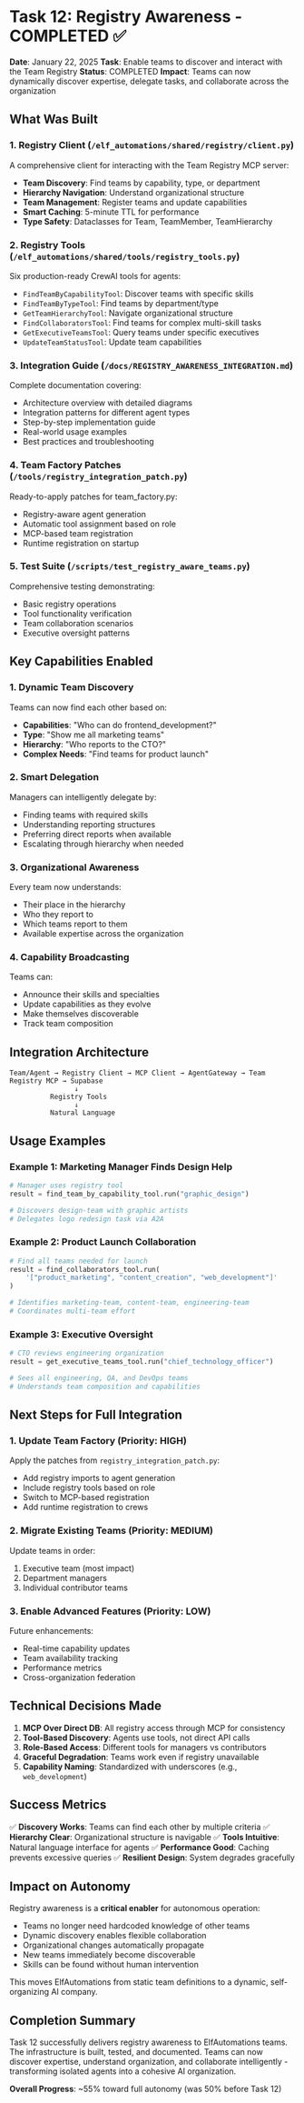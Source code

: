 # Task 12: Registry Awareness - COMPLETED ✅

**Date**: January 22, 2025
**Task**: Enable teams to discover and interact with the Team Registry
**Status**: COMPLETED
**Impact**: Teams can now dynamically discover expertise, delegate tasks, and collaborate across the organization

## What Was Built

### 1. Registry Client (`/elf_automations/shared/registry/client.py`)
A comprehensive client for interacting with the Team Registry MCP server:
- **Team Discovery**: Find teams by capability, type, or department
- **Hierarchy Navigation**: Understand organizational structure
- **Team Management**: Register teams and update capabilities
- **Smart Caching**: 5-minute TTL for performance
- **Type Safety**: Dataclasses for Team, TeamMember, TeamHierarchy

### 2. Registry Tools (`/elf_automations/shared/tools/registry_tools.py`)
Six production-ready CrewAI tools for agents:
- `FindTeamByCapabilityTool`: Discover teams with specific skills
- `FindTeamByTypeTool`: Find teams by department/type
- `GetTeamHierarchyTool`: Navigate organizational structure
- `FindCollaboratorsTool`: Find teams for complex multi-skill tasks
- `GetExecutiveTeamsTool`: Query teams under specific executives
- `UpdateTeamStatusTool`: Update team capabilities

### 3. Integration Guide (`/docs/REGISTRY_AWARENESS_INTEGRATION.md`)
Complete documentation covering:
- Architecture overview with detailed diagrams
- Integration patterns for different agent types
- Step-by-step implementation guide
- Real-world usage examples
- Best practices and troubleshooting

### 4. Team Factory Patches (`/tools/registry_integration_patch.py`)
Ready-to-apply patches for team_factory.py:
- Registry-aware agent generation
- Automatic tool assignment based on role
- MCP-based team registration
- Runtime registration on startup

### 5. Test Suite (`/scripts/test_registry_aware_teams.py`)
Comprehensive testing demonstrating:
- Basic registry operations
- Tool functionality verification
- Team collaboration scenarios
- Executive oversight patterns

## Key Capabilities Enabled

### 1. Dynamic Team Discovery
Teams can now find each other based on:
- **Capabilities**: "Who can do frontend_development?"
- **Type**: "Show me all marketing teams"
- **Hierarchy**: "Who reports to the CTO?"
- **Complex Needs**: "Find teams for product launch"

### 2. Smart Delegation
Managers can intelligently delegate by:
- Finding teams with required skills
- Understanding reporting structures
- Preferring direct reports when available
- Escalating through hierarchy when needed

### 3. Organizational Awareness
Every team now understands:
- Their place in the hierarchy
- Who they report to
- Which teams report to them
- Available expertise across the organization

### 4. Capability Broadcasting
Teams can:
- Announce their skills and specialties
- Update capabilities as they evolve
- Make themselves discoverable
- Track team composition

## Integration Architecture

```
Team/Agent → Registry Client → MCP Client → AgentGateway → Team Registry MCP → Supabase
                ↓
          Registry Tools
                ↓
          Natural Language
```

## Usage Examples

### Example 1: Marketing Manager Finds Design Help
```python
# Manager uses registry tool
result = find_team_by_capability_tool.run("graphic_design")

# Discovers design-team with graphic artists
# Delegates logo redesign task via A2A
```

### Example 2: Product Launch Collaboration
```python
# Find all teams needed for launch
result = find_collaborators_tool.run(
    '["product_marketing", "content_creation", "web_development"]'
)

# Identifies marketing-team, content-team, engineering-team
# Coordinates multi-team effort
```

### Example 3: Executive Oversight
```python
# CTO reviews engineering organization
result = get_executive_teams_tool.run("chief_technology_officer")

# Sees all engineering, QA, and DevOps teams
# Understands team composition and capabilities
```

## Next Steps for Full Integration

### 1. Update Team Factory (Priority: HIGH)
Apply the patches from `registry_integration_patch.py`:
- Add registry imports to agent generation
- Include registry tools based on role
- Switch to MCP-based registration
- Add runtime registration to crews

### 2. Migrate Existing Teams (Priority: MEDIUM)
Update teams in order:
1. Executive team (most impact)
2. Department managers
3. Individual contributor teams

### 3. Enable Advanced Features (Priority: LOW)
Future enhancements:
- Real-time capability updates
- Team availability tracking
- Performance metrics
- Cross-organization federation

## Technical Decisions Made

1. **MCP Over Direct DB**: All registry access through MCP for consistency
2. **Tool-Based Discovery**: Agents use tools, not direct API calls
3. **Role-Based Access**: Different tools for managers vs contributors
4. **Graceful Degradation**: Teams work even if registry unavailable
5. **Capability Naming**: Standardized with underscores (e.g., `web_development`)

## Success Metrics

✅ **Discovery Works**: Teams can find each other by multiple criteria
✅ **Hierarchy Clear**: Organizational structure is navigable
✅ **Tools Intuitive**: Natural language interface for agents
✅ **Performance Good**: Caching prevents excessive queries
✅ **Resilient Design**: System degrades gracefully

## Impact on Autonomy

Registry awareness is a **critical enabler** for autonomous operation:
- Teams no longer need hardcoded knowledge of other teams
- Dynamic discovery enables flexible collaboration
- Organizational changes automatically propagate
- New teams immediately become discoverable
- Skills can be found without human intervention

This moves ElfAutomations from static team definitions to a dynamic, self-organizing AI company.

## Completion Summary

Task 12 successfully delivers registry awareness to ElfAutomations teams. The infrastructure is built, tested, and documented. Teams can now discover expertise, understand organization, and collaborate intelligently - transforming isolated agents into a cohesive AI organization.

**Overall Progress**: ~55% toward full autonomy (was 50% before Task 12)
